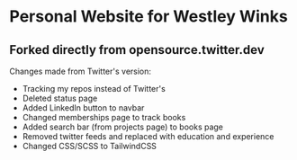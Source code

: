 # Personal Website for Westley Winks
## Forked directly from opensource.twitter.dev

Changes made from Twitter's version:
- Tracking my repos instead of Twitter's
- Deleted status page
- Added LinkedIn button to navbar
- Changed memberships page to track books
- Added search bar (from projects page) to books page
- Removed twitter feeds and replaced with education and experience
- Changed CSS/SCSS to TailwindCSS

<!-- [![status: active](https://opensource.twitter.dev/status/active.svg)](https://opensource.twitter.dev/status/#active)

This is the Twitter Open Source website at https://opensource.twitter.dev.

This site is built with [hugo], using a custom built-in theme.  Follow the
standard instructions on the hugo website to [install] and [run] hugo.  Just
make sure to use hugo-extended, which has added support for Sass/SCSS
stylesheets.

There are also some python scripts that run periodically to [update some repo
data].

[hugo]: https://gohugo.io/
[install]: https://gohugo.io/getting-started/installing/
[run]: https://gohugo.io/getting-started/usage/
[update some repo data]: ./.github/workflows/update-data.yml -->
